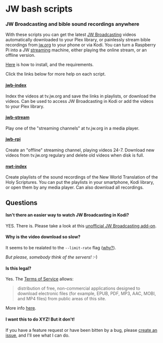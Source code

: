 # JW bash scripts

### JW Broadcasting and bible sound recordings anywhere

With these scripts you can get the latest [JW Broadcasting](http://tv.jw.org/) videos automatically downloaded to your Plex library, or painlessly stream bible recordings from [jw.org](http://www.jw.org) to your phone or via Kodi. You can turn a Raspberry Pi into a JW [streaming](http://tv.jw.org/#en/live/StreamingOurStudio) machine, either playing the online stream, or an offline version.

[Here](https://github.com/allejok96/jw-scripts/wiki/Installation) is how to install, and the requirements.

Click the links below for more help on each script.

#### [jwb-index](https://github.com/allejok96/jw-scripts/wiki/jwb-index)

Index the videos at tv.jw.org and save the links in playlists, or download the videos. Can be used to access JW Broadcasting in Kodi or add the videos to your Plex library.

#### [jwb-stream](https://github.com/allejok96/jw-scripts/wiki/jwb-stream)

Play one of the "streaming channels" at tv.jw.org in a media player.

#### [jwb-rpi](https://github.com/allejok96/jw-scripts/wiki/jwb-rpi)

Create an "offline" streaming channel, playing videos 24-7. Download new videos from tv.jw.org regulary and delete old videos when disk is full.

#### [nwt-index](https://github.com/allejok96/jw-scripts/wiki/nwt-index)

Create playlists of the sound recordings of the New World Translation of the Holy Scriptures. You can put the playlists in your smartphone, Kodi library, or open them by any media player. Can also download all recordings.

## Questions

#### Isn't there an easier way to watch JW Broadcasting in Kodi?

YES. There is. Please take a look at this [unofficial JW Broadcasting add-on](http://ca0abinary.github.io/plugin.video.jwtv-unofficial/).

#### Why is the video download so slow?

It seems to be realated to the `--limit-rate` flag ([why?](https://github.com/allejok96/jw-scripts/wiki/How-it-works#is-it-legal)). 

*But please, somebody think of the servers!* :-)

#### Is this legal?

Yes. The [Terms of Service](http://www.jw.org/en/terms-of-use/) allows:

> distribution of free, non-commercial applications designed to download electronic files (for example, EPUB, PDF, MP3, AAC, MOBI, and MP4 files) from public areas of this site.

More info [here](https://github.com/allejok96/jw-scripts/wiki/How-it-works#is-it-legal).

#### I want this to do XYZ! But it don't!

If you have a feature request or have been bitten by a bug, please [create an issue](https://github.com/allejok96/jw-scripts/issues), and I'll see what I can do.
